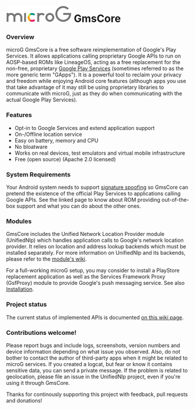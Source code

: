 <img src="/assets/microg_full_colored.svg" height="45px" alt="microg logo"/> GmsCore
===

### Overview
microG GmsCore is a free software reimplementation of Google's Play Services. It allows applications calling proprietary Google APIs to run on AOSP-based ROMs like LineageOS, acting as a free replacement for the non-free, proprietary [Google Play Services](https://en.wikipedia.org/wiki/Google_Play_Services) (sometimes referred to as the more generic term "GApps"). It is a powerful tool to reclaim your privacy and freedom while enjoying Android core features (although apps you use that take advantage of it may still be using proprietary libraries to communicate with microG, just as they do when communicating with the actual Google Play Services).

### Features
- Opt-in to Google Services and extend application support
- On-/Offline location service
- Easy on battery, memory and CPU
- No bloatware
- Works on real devices, test emulators and virtual mobile infrastructure
- Free (open source) (Apache 2.0 licensed)

### System Requirements
Your Android system needs to support [signature spoofing](/wiki/Signature-Spoofing) so GmsCore can pretend the existence of the official Play Services to applications calling Google APIs. See the linked page to know about ROM providing out-of-the-box support and what you can do about the other ones.

### Modules
GmsCore includes the Unified Network Location Provider module (UnifiedNlp) which handles application calls to Google's network location provider. It relies on location and address lookup backends which must be installed separately. For more information on UnifiedNlp and its backends, please refer to the [module's wiki](https://github.com/microg/android_packages_apps_UnifiedNlp/wiki).

For a full-working microG setup, you may consider to install a PlayStore replacement application as well as the Services Framework Proxy (GsfProxy) module to provide Google's push messaging service. See also [Installation](/wiki/Installation).

### Project status
The current status of implemented APIs is documented [on this wiki page](/wiki/Implementation-Status).

### Contributions welcome!
Please report bugs and include logs, screenshots, version numbers and device information depending on what issue you observed. Also, do not bother to contact the author of third-party apps when it might be related to microG services. If you created a logcat, but fear or know it contains sensitive data, you can send a private message. If the problem is related to geolocation, please file an issue in the UnifiedNlp project, even if you're using it through GmsCore.

Thanks for continously supporting this project with feedback, pull requests and donations!
